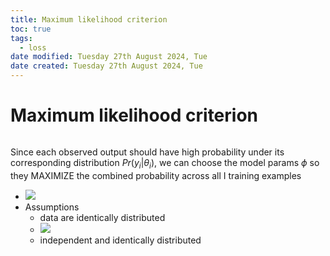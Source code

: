 ```yaml
---
title: Maximum likelihood criterion
toc: true
tags:
  - loss
date modified: Tuesday 27th August 2024, Tue
date created: Tuesday 27th August 2024, Tue
---
```


# Maximum likelihood criterion
```toc
```

Since each observed output should have high probability under its corresponding distribution $Pr(y_{i}|\theta_{i})$, we can choose the model params $\phi$ so they MAXIMIZE the combined probability across all I training examples
- ![](Pasted%20image%2020240827214633.webp)
- Assumptions
	- data are identically distributed
	- ![](Pasted%20image%2020240827214708.webp)
	- independent and identically distributed